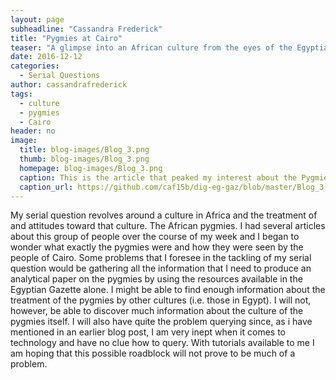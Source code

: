 ```yaml
---
layout: page
subheadline: "Cassandra Frederick"
title: "Pygmies at Cairo"
teaser: "A glimpse into an African culture from the eyes of the Egyptians."
date: 2016-12-12
categories:
  - Serial Questions
author: cassandrafrederick
tags:
  - culture
  - pygmies
  - Cairo
header: no
image:
  title: blog-images/Blog_3.png
  thumb: blog-images/Blog_3.png
  homepage: blog-images/Blog_3.png
  caption: This is the article that peaked my interest about the Pygmies.
  caption_url: https://github.com/caf15b/dig-eg-gaz/blob/master/Blog_3.png
---
```

My serial question revolves around a culture in Africa and the treatment of and attitudes toward that culture. The African pygmies. I had several articles about this group of people over the course of my week and I began to wonder what exactly the pygmies were and how they were seen by the people of Cairo. Some problems that I foresee in the tackling of my serial question would be gathering all the information that I need to produce an analytical paper on the pygmies by using the resources available in the Egyptian Gazette alone. I might be able to find enough information about the treatment of the pygmies by other cultures (i.e. those in Egypt).  I will not, however, be able to discover much information about the culture of the pygmies itself. I will also have quite the problem querying since, as i have mentioned in an earlier blog post, I am very inept when it comes to technology and have no clue how to query. With tutorials available to me I am hoping that this possible roadblock will not prove to be much of a problem.
